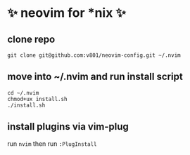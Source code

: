 # :sparkles: neovim for *nix :sparkles:

## clone repo
`git clone git@github.com:v801/neovim-config.git ~/.nvim`

## move into ~/.nvim and run install script
`cd ~/.nvim`  
`chmod+ux install.sh`  
`./install.sh`

## install plugins via vim-plug
run `nvim` then run `:PlugInstall`
